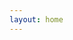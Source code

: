 ```yaml
---
layout: home
---
```

<!-- {:refdef: style=" max-width: 300px; "}
![a-liep logo](assets/images/Opening Program Group Photo 2.png)
{: refdef} -->
